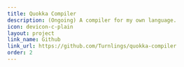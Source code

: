 ```yaml
---
title: Quokka Compiler
description: (Ongoing) A compiler for my own language.
icon: devicon-c-plain
layout: project
link_name: Github
link_url: https://github.com/Turnlings/quokka-compiler
order: 2
---
```


